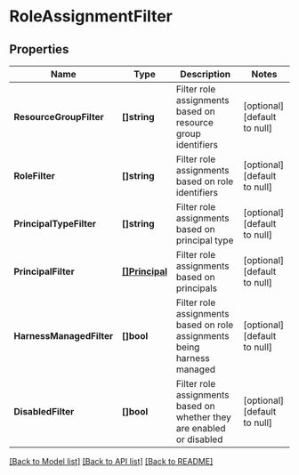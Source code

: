# RoleAssignmentFilter

## Properties
Name | Type | Description | Notes
------------ | ------------- | ------------- | -------------
**ResourceGroupFilter** | **[]string** | Filter role assignments based on resource group identifiers | [optional] [default to null]
**RoleFilter** | **[]string** | Filter role assignments based on role identifiers | [optional] [default to null]
**PrincipalTypeFilter** | **[]string** | Filter role assignments based on principal type | [optional] [default to null]
**PrincipalFilter** | [**[]Principal**](Principal.md) | Filter role assignments based on principals | [optional] [default to null]
**HarnessManagedFilter** | **[]bool** | Filter role assignments based on role assignments being harness managed | [optional] [default to null]
**DisabledFilter** | **[]bool** | Filter role assignments based on whether they are enabled or disabled | [optional] [default to null]

[[Back to Model list]](../README.md#documentation-for-models) [[Back to API list]](../README.md#documentation-for-api-endpoints) [[Back to README]](../README.md)

